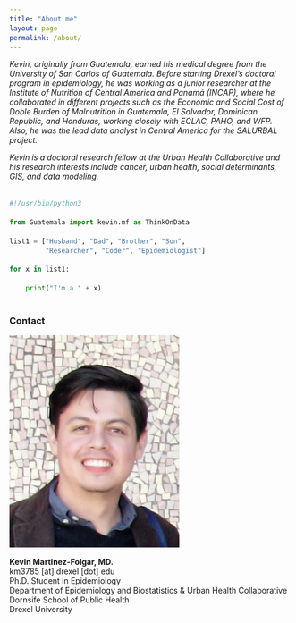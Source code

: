 ```yaml
---
title: "About me"
layout: page
permalink: /about/
---
```



_Kevin, originally from Guatemala, earned his medical degree from the University of San Carlos of Guatemala. Before starting Drexel’s doctoral program in epidemiology, he was working as a junior researcher at the Institute of Nutrition of Central America and Panamá (INCAP), where he collaborated in different projects such as the Economic and Social Cost of Doble Burden of Malnutrition in Guatemala, El Salvador, Dominican Republic, and Honduras, working closely with ECLAC, PAHO, and WFP. Also, he was the lead data analyst in Central America for the SALURBAL project._ 

_Kevin is a doctoral research fellow at the Urban Health Collaborative and his research interests include cancer, urban health, social determinants, GIS, and data modeling._ 


```python

#!/usr/bin/python3

from Guatemala import kevin.mf as ThinkOnData

list1 = ["Husband", "Dad", "Brother", "Son", 
		 "Researcher", "Coder", "Epidemiologist"] 

for x in list1:

    print("I'm a " + x)
    
```

### Contact     
![kev](/images/kev.jpg)

**Kevin Martinez-Folgar, MD.**   
km3785 [at] drexel [dot] edu       
Ph.D. Student in Epidemiology   
Department of Epidemiology and Biostatistics & Urban Health Collaborative   
Dornsife School of Public Health   
Drexel University    
